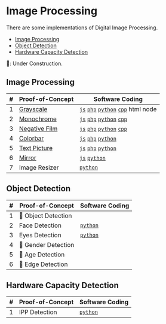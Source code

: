 # Image Processing

There are some implementations of Digital Image Processing.

- [Image Processing](#image-processing)
- [Object Detection](#object-detection)
- [Hardware Capacity Detection](#hardware-capacity-detection)

👷: Under Construction.

## Image Processing

| #| Proof-of-Concept               | Software Coding      |
|--|--------------------------------|----------------------|
| 1| [Grayscale](js/grayscale)      | [`js`](js/grayscale/#javascript) [`php`](php/grayscale) [`python`](py/grayscale) [`cpp`](cpp/grayscale) html node |
| 2| [Monochrome](js/monochrome)    | [`js`](js/monochrome/#javascript) [`php`](php/monochrome) [`python`](py/monochrome) [`cpp`](cpp/monochrome) |
| 3| [Negative Film](js/negative)   | [`js`](js/negative/#javascript) [`php`](php/negative) [`python`](py/negative) [`cpp`](cpp/negative)  |
| 4| [Colorbar](js/colorbar)        | [`js`](js/colorbar/#javascript) [`php`](php/colorbar) [`python`](py/colorbar)  |
| 5| [Text Picture](js/text)        | [`js`](js/text/#javascript) [`php`](php/text) [`python`](py/text)  |
| 6| [Mirror](js/mirror)            | [`js`](js/mirror/#javascript) [`python`](py/mirror) |
| 7| Image Resizer                  | [`python`](py/resize) |


## Object Detection

| #| Proof-of-Concept       | Software Coding      |
|--|------------------------|----------------------|
| 1| 👷 Object Detection     |  |
| 2| Face Detection         | [`python`](py/face)  |
| 3| Eyes Detection         | [`python`](py/eyes)  | 
| 4| 👷 Gender Detection     |  |
| 5| 👷 Age Detection        |  |
| 6| 👷 Edge Detection       |  |


## Hardware Capacity Detection 

| #| Proof-of-Concept             | Software Coding      |
|--|------------------------------|----------------------|
| 1| IPP Detection                | [`python`](py/ipp)   |
